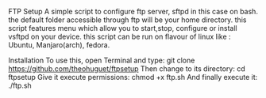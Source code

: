 FTP Setup
A simple script to configure ftp server, sftpd in this case on bash. the default folder accessible through ftp will be your home directory. this script features menu which allow you to start,stop, configure or install vsftpd on your device. this script can be run on flavour of linux like : Ubuntu, Manjaro(arch), fedora.

Installation
To use this, open Terminal and type: git clone https://github.com/theohuguet/ftpsetup
Then change to its directory: cd ftpsetup
Give it execute permissions: chmod +x ftp.sh
And finally execute it: ./ftp.sh
